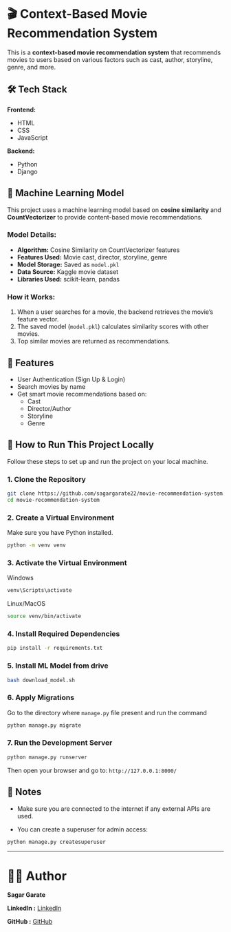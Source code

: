 # 🎬 Context-Based Movie Recommendation System

This is a **context-based movie recommendation system** that recommends movies to users based on various factors such as cast, author, storyline, genre, and more.

## 🛠️ Tech Stack

**Frontend:**
- HTML
- CSS
- JavaScript

**Backend:**
- Python
- Django

## 🤖 Machine Learning Model

This project uses a machine learning model based on **cosine similarity** and **CountVectorizer** to provide content-based movie recommendations.

### Model Details:
- **Algorithm:** Cosine Similarity on CountVectorizer features
- **Features Used:** Movie cast, director, storyline, genre
- **Model Storage:** Saved as `model.pkl`
- **Data Source:** Kaggle movie dataset
- **Libraries Used:** scikit-learn, pandas

### How it Works:
1. When a user searches for a movie, the backend retrieves the movie’s feature vector.
2. The saved model (`model.pkl`) calculates similarity scores with other movies.
3. Top similar movies are returned as recommendations.

## 🔐 Features

- User Authentication (Sign Up & Login)
- Search movies by name
- Get smart movie recommendations based on:
  - Cast
  - Director/Author
  - Storyline
  - Genre

## 🚀 How to Run This Project Locally

Follow these steps to set up and run the project on your local machine.

### 1. Clone the Repository
```bash
git clone https://github.com/sagargarate22/movie-recommendation-system.git
cd movie-recommendation-system
```

### 2. Create a Virtual Environment
Make sure you have Python installed.
```bash
python -m venv venv
```

### 3. Activate the Virtual Environment
Windows
```bash
venv\Scripts\activate
```
Linux/MacOS
```bash
source venv/bin/activate
```
### 4. Install Required Dependencies
```bash
pip install -r requirements.txt
```

### 5. Install ML Model from drive
```bash
bash download_model.sh
```

### 6. Apply Migrations
Go to the directory where `manage.py` file present and run the command
```bash
python manage.py migrate
```
### 7. Run the Development Server
```bash
python manage.py runserver
```
Then open your browser and go to:
`http://127.0.0.1:8000/`



## 📝 Notes
 - Make sure you are connected to the internet if any external APIs are used.

 - You can create a superuser for admin access:

```bash
python manage.py createsuperuser
```

---
# 🙋‍♂️ Author
**Sagar Garate**

**LinkedIn :** [LinkedIn](https://www.linkedin.com/in/sagar-garate-3573ab233)

**GitHub :** [GitHub](https://github.com/sagargarate22)